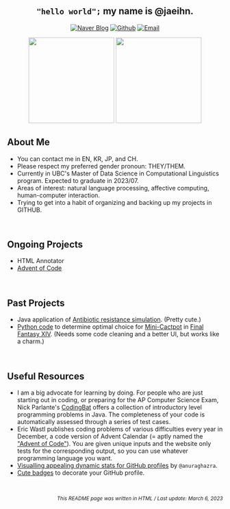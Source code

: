 <!-- Introduction --!>

<h2 align="center"><code>"hello world";</code> my name is @jaeihn.</h2>


<!-- Contact Links -->
<p align="center">
  <a href="https://blog.naver.com/z280937">
    <img alt="Naver Blog" src="https://img.shields.io/badge/NAVER-03C75A?style=for-the-badge&logo=NAVER&logoColor=FFFFFF" class="center"></a>
  <a href="https://www.github.com/jaeihn">
    <img alt="Github" src="https://img.shields.io/badge/GitHub-%2312100E.svg?&style=for-the-badge&logo=Github&logoColor=white" class="center"></a>
  <a href="mailto:jaeihn00@gmail.com">
    <img alt="Email" src="https://img.shields.io/badge/-Email-c14438?style=for-the-badge&logo=Gmail&logoColor=white" class="center"></a>
</p>


<p align="center">
    <img height="200" src="https://github-readme-stats.vercel.app/api?username=jaeihn&theme=aura_dark&show_icons=true&count_private=true">
    <img height="200" src="https://github-readme-stats.vercel.app/api/top-langs/?username=jaeihn&hide_title=true&theme=aura_dark&layout=compact">
</p>
    
<h2>About Me</h2>
<ul>
  <li>You can contact me in EN, KR, JP, and CH. </li>
  <li>Please respect my preferred gender pronoun: THEY/THEM.</li>
  <li>Currently in UBC's Master of Data Science in Computational Linguistics program. Expected to graduate in 2023/07.</li>
  <li>Areas of interest: natural language processing, affective computing, human-computer interaction.</li>
  <li>Trying to get into a habit of organizing and backing up my projects in GITHUB.</li>
</ul>
<br>


<h2>Ongoing Projects</h2>
<ul>
  <li>HTML Annotator</li>
  <li><a href="https://adventofcode.com/">Advent of Code</a></li> 
</ul>

<br>
    
<h2>Past Projects</h2>
<ul>
  <li>Java application of <a href="https://github.com/jaeihn/AntibioticResistanceSimulation">Antibiotic resistance simulation</a>. (Pretty cute.)
  <li><a href="https://github.com/jaeihn/FFXIV-Mini-Cactpot-Solver">Python code</a> to determine optimal choice for <a href="https://ffxiv.consolegameswiki.com/wiki/Cactpot">Mini-Cactpot</a> in <a href="https://www.finalfantasyxiv.com/">Final Fantasy XIV</a>. (Needs some code cleaning and a better UI, but works like a charm.)</li>
</ul>

<br>


<h2>Useful Resources</h2>
<ul>
  <li>I am a big advocate for learning by doing. For people who are just starting out in coding, or preparing for the AP Computer Science Exam, Nick Parlante's <a href="https://codingbat.com/java">CodingBat</a> offers a collection of introductory level programming problems in Java. The completeness of your code is automatically assessed through a series of test cases.</li>
  <li>Eric Wastl publishes coding problems of various difficulties every year in December, a code version of Advent Calendar (= aptly named the <a href="https://adventofcode.com/">"Advent of Code"</a>). You are given unique inputs and the website only tests for the corresponding output, so you can use whatever programming language you want.</li>
  <li><a href="https://github.com/anuraghazra/github-readme-stats">Visualling appealing dynamic stats for GitHub profiles</a> by <code>@anuraghazra</code>. 
  </li>
  <li><a href="https://github.com/alexandresanlim/Badges4-README.md-Profile">Cute badges</a> to decorate your GitHub profile.
  </li>
</ul>
<br>

<!-- Footer -->
<p align="right"><i><sub>This README page was written in HTML / Last update: March 6, 2023</i></sub></p>

